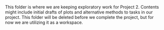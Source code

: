 This folder is where we are keeping exploratory work for Project 2. 
Contents might include initial drafts of plots and alternative methods to tasks in our project. This folder will be deleted before we complete the project, but for now we are utilizing it as a workspace. 